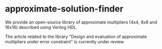 # approximate-solution-finder
We provide an open-source library of approximate multipliers (4x4, 8x8 and 16x16) described using Verilog HDL.

The article related to the library "Design and evaluation of approximate multipliers under error constraint" is currently under review.
